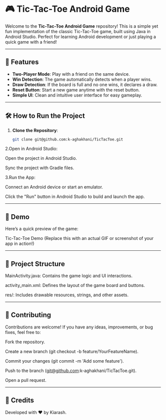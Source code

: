 # 🎮 Tic-Tac-Toe Android Game  

Welcome to the **Tic-Tac-Toe Android Game** repository! This is a simple yet fun implementation of the classic Tic-Tac-Toe game, built using Java in Android Studio. Perfect for learning Android development or just playing a quick game with a friend!  

---

## 🚀 Features  
- **Two-Player Mode**: Play with a friend on the same device.  
- **Win Detection**: The game automatically detects when a player wins.  
- **Draw Detection**: If the board is full and no one wins, it declares a draw.  
- **Reset Button**: Start a new game anytime with the reset button.  
- **Simple UI**: Clean and intuitive user interface for easy gameplay.  

---

## 🛠️ How to Run the Project  
1. **Clone the Repository**:  
   ```bash
   git clone git@github.com:k-aghakhani/TicTacToe.git
2.Open in Android Studio:

Open the project in Android Studio.

Sync the project with Gradle files.

3.Run the App:

Connect an Android device or start an emulator.

Click the "Run" button in Android Studio to build and launch the app.

---

## 🎥 Demo
Here’s a quick preview of the game:

Tic-Tac-Toe Demo
(Replace this with an actual GIF or screenshot of your app in action!)

---

## 📂 Project Structure
MainActivity.java: Contains the game logic and UI interactions.

activity_main.xml: Defines the layout of the game board and buttons.

res/: Includes drawable resources, strings, and other assets.

---

## 🤝 Contributing
Contributions are welcome! If you have any ideas, improvements, or bug fixes, feel free to:

Fork the repository.

Create a new branch (git checkout -b feature/YourFeatureName).

Commit your changes (git commit -m 'Add some feature').

Push to the branch (git@github.com:k-aghakhani/TicTacToe.git).

Open a pull request.

---

## 🙏 Credits
Developed with ❤️ by Kiarash.
